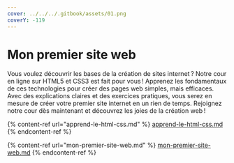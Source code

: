 ```yaml
---
cover: ../../../.gitbook/assets/01.png
coverY: -119
---
```


# Mon premier site web

Vous voulez découvrir les bases de la création de sites internet ? Notre cour en ligne sur HTML5 et CSS3 est fait pour vous ! Apprenez les fondamentaux de ces technologies pour créer des pages web simples, mais efficaces. Avec des explications claires et des exercices pratiques, vous serez en mesure de créer votre premier site internet en un rien de temps. Rejoignez notre cour dès maintenant et découvrez les joies de la création web !

{% content-ref url="apprend-le-html-css.md" %}
[apprend-le-html-css.md](apprend-le-html-css.md)
{% endcontent-ref %}

{% content-ref url="mon-premier-site-web.md" %}
[mon-premier-site-web.md](mon-premier-site-web.md)
{% endcontent-ref %}


